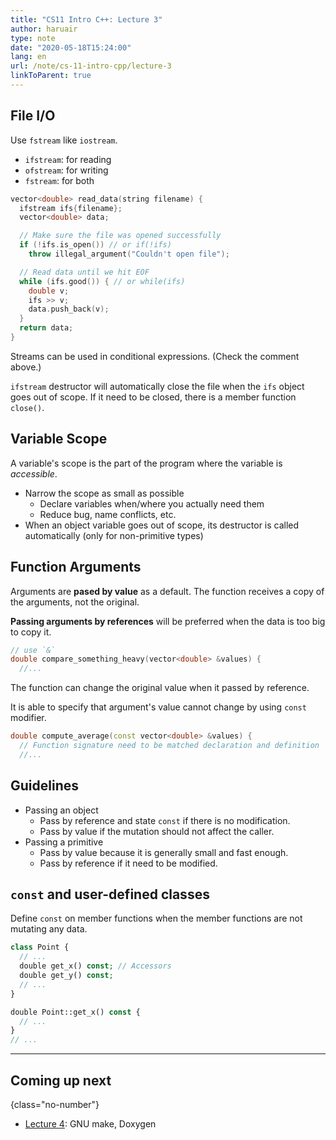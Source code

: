 ```yaml
---
title: "CS11 Intro C++: Lecture 3"
author: haruair
type: note
date: "2020-05-18T15:24:00"
lang: en
url: /note/cs-11-intro-cpp/lecture-3
linkToParent: true
---
```


## File I/O

Use `fstream` like `iostream`.

- `ifstream`: for reading
- `ofstream`: for writing
- `fstream`: for both

```cpp
vector<double> read_data(string filename) {
  ifstream ifs{filename};
  vector<double> data;

  // Make sure the file was opened successfully
  if (!ifs.is_open()) // or if(!ifs)
    throw illegal_argument("Couldn't open file");

  // Read data until we hit EOF
  while (ifs.good()) { // or while(ifs)
    double v;
    ifs >> v;
    data.push_back(v);
  }
  return data;
}
```

Streams can be used in conditional expressions. (Check the comment above.)

`ifstream` destructor will automatically close the file when the `ifs` object goes out of scope. If it need to be closed, there is a member function `close()`.

## Variable Scope

A variable's scope is the part of the program where the variable is _accessible_.

- Narrow the scope as small as possible
  - Declare variables when/where you actually need them
  - Reduce bug, name conflicts, etc.
- When an object variable goes out of scope, its destructor is called automatically (only for non-primitive types)

## Function Arguments

Arguments are **pased by value** as a default. The function receives a copy of the arguments, not the original.

**Passing arguments by references** will be preferred when the data is too big to copy it.

```cpp
// use `&`
double compare_something_heavy(vector<double> &values) {
  //...
```

The function can change the original value when it passed by reference.

It is able to specify that argument's value cannot change by using `const` modifier.

```cpp
double compute_average(const vector<double> &values) {
  // Function signature need to be matched declaration and definition
  //...
```

## Guidelines

- Passing an object
  - Pass by reference and state `const` if there is no modification.
  - Pass by value if the mutation should not affect the caller.
- Passing a primitive
  - Pass by value because it is generally small and fast enough.
  - Pass by reference if it need to be modified.

## `const` and user-defined classes

Define `const` on member functions when the member functions are not mutating any data.

```php
class Point {
  // ...
  double get_x() const; // Accessors
  double get_y() const;
  // ...
}

double Point::get_x() const {
  // ...
}
// ...
```

---

## Coming up next
{class="no-number"}

- [Lecture 4](/note/cs-11-intro-cpp/lecture-4): GNU make, Doxygen
